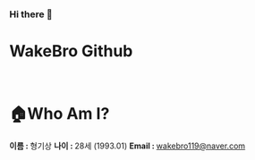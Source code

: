 ### Hi there 👋

<!--
**wakebro/wakebro** is a ✨ _special_ ✨ repository because its `README.md` (this file) appears on your GitHub profile.

Here are some ideas to get you started:

- 🔭 I’m currently working on ...
- 🌱 I’m currently learning ...
- 👯 I’m looking to collaborate on ...
- 🤔 I’m looking for help with ...
- 💬 Ask me about ...
- 📫 How to reach me: ...
- 😄 Pronouns: ...
- ⚡ Fun fact: ...
-->
# WakeBro Github

<br/>

# 🏠Who Am I?
<strong>이름 : </strong>형기상
<strong>나이 : </strong>28세 (1993.01)
<strong>Email : </strong>wakebro119@naver.com


